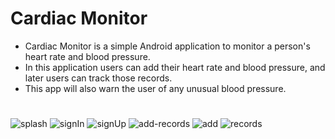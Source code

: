 


# Cardiac Monitor
* Cardiac Monitor is a simple Android application to monitor a person's heart rate and blood pressure.
* In this application users can add their heart rate and blood pressure, and later users can track those records.
*  This app will also warn the user of any unusual blood pressure.


#
![splash](https://github.com/ZobayerAbedin/Cardiac-Monitor/assets/128525580/894df723-018c-4f0c-b17d-c0b645415d44)
![signIn](https://github.com/ZobayerAbedin/Cardiac-Monitor/assets/128525580/4c7f641e-27ef-44a7-b655-de38172d3fad)
![signUp](https://github.com/ZobayerAbedin/Cardiac-Monitor/assets/128525580/74a18e97-728d-454e-b710-4cf313134364)
![add-records](https://github.com/ZobayerAbedin/Cardiac-Monitor/assets/128525580/ca46a249-5341-422b-996a-2556fab6a26a)
![add](https://github.com/ZobayerAbedin/Cardiac-Monitor/assets/128525580/ad2722b1-6273-4fea-a2b1-d06d2def422c)
![records](https://github.com/ZobayerAbedin/Cardiac-Monitor/assets/128525580/ef7be124-2083-4c4b-9a8b-48e1ea6c7660)




